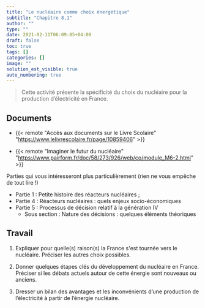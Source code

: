 ```yaml
---
title: "Le nucléaire comme choix énergétique"
subtitle: "Chapitre 8,1"
author: ""
type: ""
date: 2021-02-11T06:09:05+04:00
draft: false
toc: true
tags: []
categories: []
image: ""
solution_est_visible: true
auto_numbering: true
---
```


> Cette activité présente la spécificité du choix du nucléaire pour la production d’électricité en France.

## Documents

- {{< remote "Accès aux documents sur le Livre Scolaire" "https://www.lelivrescolaire.fr/page/10859406" >}}

- {{< remote "Imaginer le futur du nucléaire" "https://www.pairform.fr/doc/58/273/926/web/co/module_M6-2.html" >}}

Parties qui vous intéresseront plus particulièrement (rien ne vous empêche de tout lire !)
- Partie 1 : Petite histoire des réacteurs nucléaires ;
- Partie 4 : Réacteurs nucléaires : quels enjeux socio-économiques
- Partie 5 : Processus de décision relatif à la génération IV
    - Sous section : Nature des décisions : quelques éléments théoriques

## Travail

1. Expliquer pour quelle(s) raison(s) la France s'est tournée vers le nucléaire. Préciser les autres choix possibles.

2. Donner quelques étapes clés du développement du nucléaire en France. Préciser si les débats actuels autour de cette énergie sont nouveaux ou anciens.

3. Dresser un bilan des avantages et les inconvénients d’une production de l’électricité à partir de l’énergie nucléaire. 

